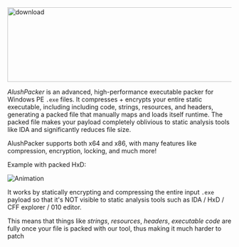 
<img width="1280" height="168" alt="download" src="https://github.com/user-attachments/assets/d56f58bc-70ef-4d57-964f-8749aa1ed921" />

*AlushPacker* is an advanced, high-performance executable packer for Windows PE `.exe` files. It compresses + encrypts your entire static executable, including including code, strings, resources, and headers, generating a packed file that manually maps and loads itself runtime. The packed file makes your payload completely oblivious to static analysis tools like IDA and significantly reduces file size.

AlushPacker supports both x64 and x86, with many features like compression, encryption, locking, and much more! 

Example with packed HxD:

![Animation](https://github.com/user-attachments/assets/09efedd6-6a3a-43ce-9bfe-2d7816cf01b7)


It works by statically encrypting and compressing the entire input `.exe` payload so that it's NOT visible to static analysis tools such as IDA / HxD / CFF explorer / 010 editor.

This means that things like *strings*, *resources*, *headers*, *executable code* are fully once your file is packed with our tool, thus making it much harder to patch




